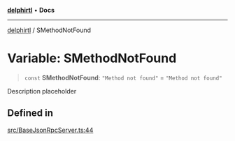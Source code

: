 [**delphirtl**](../README.md) • **Docs**

***

[delphirtl](../globals.md) / SMethodNotFound

# Variable: SMethodNotFound

> `const` **SMethodNotFound**: `"Method not found"` = `"Method not found"`

Description placeholder

## Defined in

[src/BaseJsonRpcServer.ts:44](https://github.com/chuacw/delphirtl/blob/80997f05fb80959294087b23c3624913ac7b46e9/src/BaseJsonRpcServer.ts#L44)
